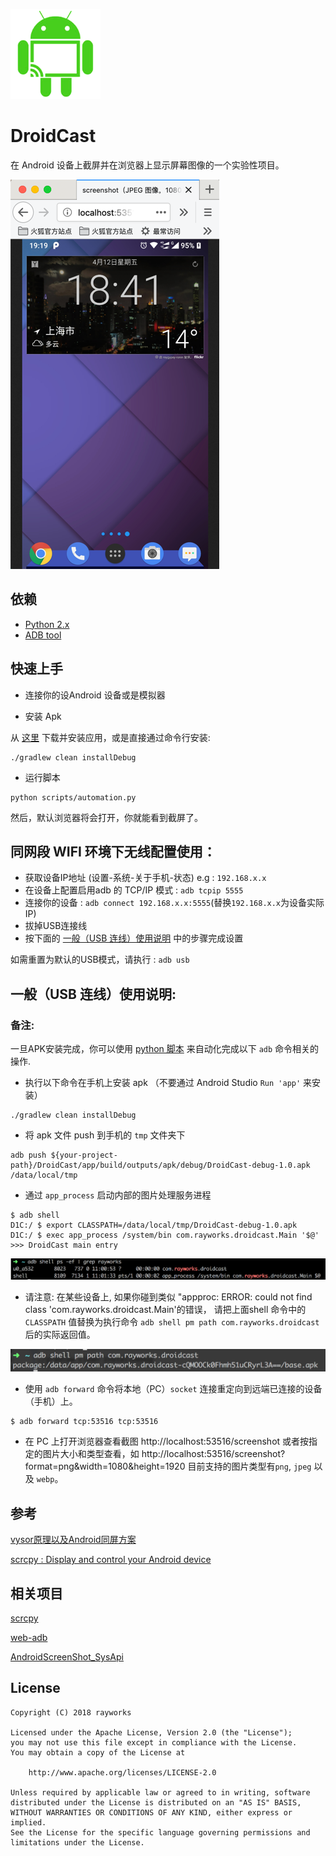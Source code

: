 ![](./cast.png)

# DroidCast

在 Android 设备上截屏并在浏览器上显示屏幕图像的一个实验性项目。

 ![](/screen_shot_dock.png)

## 依赖
* [Python 2.x](https://www.python.org/downloads/)
* [ADB tool](https://developer.android.google.cn/studio/releases/platform-tools)

## 快速上手
* 连接你的设Android 设备或是模拟器

* 安装 Apk
 
 从 [这里](/apk/DroidCast-debug-1.0.apk) 下载并安装应用，或是直接通过命令行安装:
```
./gradlew clean installDebug
```
* 运行脚本
```
python scripts/automation.py
```

然后，默认浏览器将会打开，你就能看到截屏了。

## 同网段 WIFI 环境下无线配置使用：
* 获取设备IP地址 (设置-系统-关于手机-状态) e.g : `192.168.x.x`
* 在设备上配置启用adb 的 TCP/IP 模式 : `adb tcpip 5555`
* 连接你的设备 : `adb connect 192.168.x.x:5555`(替换`192.168.x.x`为设备实际IP)
* 拔掉USB连接线
* 按下面的 [一般（USB 连线）使用说明](#usage) 中的步骤完成设置

如需重置为默认的USB模式，请执行 : `adb usb`

<h2 id="usage">一般（USB 连线）使用说明:</h2>

### 备注:
一旦APK安装完成，你可以使用 [python 脚本](/scripts/automation.py) 来自动化完成以下 `adb` 命令相关的操作.


* 执行以下命令在手机上安装 apk （不要通过 Android Studio  `Run 'app'` 来安装）

```
./gradlew clean installDebug
```

* 将 apk 文件 push 到手机的 `tmp` 文件夹下
```
adb push ${your-project-path}/DroidCast/app/build/outputs/apk/debug/DroidCast-debug-1.0.apk /data/local/tmp
```

* 通过 `app_process` 启动内部的图片处理服务进程
```
$ adb shell
D1C:/ $ export CLASSPATH=/data/local/tmp/DroidCast-debug-1.0.apk
D1C:/ $ exec app_process /system/bin com.rayworks.droidcast.Main '$@'
>>> DroidCast main entry
```

![](/process_main.png)

* 请注意: 在某些设备上, 如果你碰到类似 "appproc: ERROR: could not find class 'com.rayworks.droidcast.Main'的错误，
请把上面shell 命令中的 `CLASSPATH` 值替换为执行命令 `adb shell pm path com.rayworks.droidcast` 后的实际返回值。

![](/apk_src_path.png)

* 使用 `adb forward` 命令将本地（PC）`socket` 连接重定向到远端已连接的设备（手机）上。
```
$ adb forward tcp:53516 tcp:53516
```

* 在 PC 上打开浏览器查看截图
http://localhost:53516/screenshot
或者按指定的图片大小和类型查看，如
http://localhost:53516/screenshot?format=png&width=1080&height=1920
  目前支持的图片类型有`png`, `jpeg` 以及 `webp`。


## 参考

[vysor原理以及Android同屏方案](https://juejin.im/entry/57fe39400bd1d00058dd4652)

[scrcpy : Display and control your Android device](https://github.com/Genymobile/scrcpy)

## 相关项目

[scrcpy](https://github.com/Genymobile/scrcpy)

[web-adb](https://github.com/mfinkle/web-adb)

[AndroidScreenShot_SysApi](https://github.com/weizongwei5/AndroidScreenShot_SysApi)

## License

```
Copyright (C) 2018 rayworks

Licensed under the Apache License, Version 2.0 (the "License");
you may not use this file except in compliance with the License.
You may obtain a copy of the License at

    http://www.apache.org/licenses/LICENSE-2.0

Unless required by applicable law or agreed to in writing, software
distributed under the License is distributed on an "AS IS" BASIS,
WITHOUT WARRANTIES OR CONDITIONS OF ANY KIND, either express or implied.
See the License for the specific language governing permissions and
limitations under the License.
```


